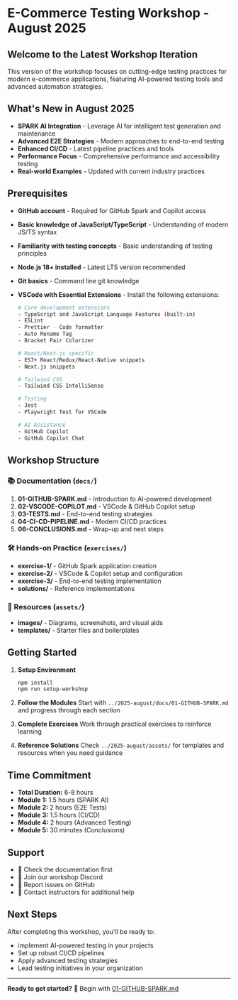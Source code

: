 # E-Commerce Testing Workshop - August 2025

## Welcome to the Latest Workshop Iteration

This version of the workshop focuses on cutting-edge testing practices for modern e-commerce applications, featuring AI-powered testing tools and advanced automation strategies.

## What's New in August 2025

- **SPARK AI Integration** - Leverage AI for intelligent test generation and maintenance
- **Advanced E2E Strategies** - Modern approaches to end-to-end testing
- **Enhanced CI/CD** - Latest pipeline practices and tools
- **Performance Focus** - Comprehensive performance and accessibility testing
- **Real-world Examples** - Updated with current industry practices

## Prerequisites

- **GitHub account** - Required for GitHub Spark and Copilot access
- **Basic knowledge of JavaScript/TypeScript** - Understanding of modern JS/TS syntax
- **Familiarity with testing concepts** - Basic understanding of testing principles
- **Node.js 18+ installed** - Latest LTS version recommended
- **Git basics** - Command line git knowledge
- **VSCode with Essential Extensions** - Install the following extensions:

  ```bash
  # Core development extensions
  - TypeScript and JavaScript Language Features (built-in)
  - ESLint
  - Prettier - Code formatter
  - Auto Rename Tag
  - Bracket Pair Colorizer

  # React/Next.js specific
  - ES7+ React/Redux/React-Native snippets
  - Next.js snippets

  # Tailwind CSS
  - Tailwind CSS IntelliSense

  # Testing
  - Jest
  - Playwright Test for VSCode

  # AI Assistance
  - GitHub Copilot
  - GitHub Copilot Chat
  ```

## Workshop Structure

### 📚 Documentation (`docs/`)

1. **01-GITHUB-SPARK.md** - Introduction to AI-powered development
2. **02-VSCODE-COPILOT.md** - VSCode & GitHub Copilot setup
3. **03-TESTS.md** - End-to-end testing strategies
4. **04-CI-CD-PIPELINE.md** - Modern CI/CD practices
5. **06-CONCLUSIONS.md** - Wrap-up and next steps

### 🛠️ Hands-on Practice (`exercises/`)

- **exercise-1/** - GitHub Spark application creation
- **exercise-2/** - VSCode & Copilot setup and configuration
- **exercise-3/** - End-to-end testing implementation
- **solutions/** - Reference implementations

### 📁 Resources (`assets/`)

- **images/** - Diagrams, screenshots, and visual aids
- **templates/** - Starter files and boilerplates

## Getting Started

1. **Setup Environment**

   ```bash
   npm install
   npm run setup-workshop
   ```

2. **Follow the Modules**
   Start with `../2025-august/docs/01-GITHUB-SPARK.md` and progress through each section

3. **Complete Exercises**
   Work through practical exercises to reinforce learning

4. **Reference Solutions**
   Check `../2025-august/assets/` for templates and resources when you need guidance

## Time Commitment

- **Total Duration:** 6-8 hours
- **Module 1:** 1.5 hours (SPARK AI)
- **Module 2:** 2 hours (E2E Tests)
- **Module 3:** 1.5 hours (CI/CD)
- **Module 4:** 2 hours (Advanced Testing)
- **Module 5:** 30 minutes (Conclusions)

## Support

- 📖 Check the documentation first
- 💬 Join our workshop Discord
- 🐛 Report issues on GitHub
- 📧 Contact instructors for additional help

## Next Steps

After completing this workshop, you'll be ready to:

- implement AI-powered testing in your projects
- Set up robust CI/CD pipelines
- Apply advanced testing strategies
- Lead testing initiatives in your organization

---

**Ready to get started?** 🚀 Begin with [01-GITHUB-SPARK.md](../2025-august/docs/01-GITHUB-SPARK.md)
